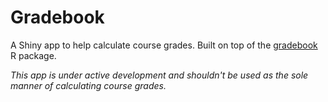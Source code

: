 # Gradebook

A Shiny app to help calculate course grades. Built on top of the [gradebook](https://github.com/gradebook-dev/gradebook) R package.

*This app is under active development and shouldn't be used as the sole manner of calculating course grades.*
